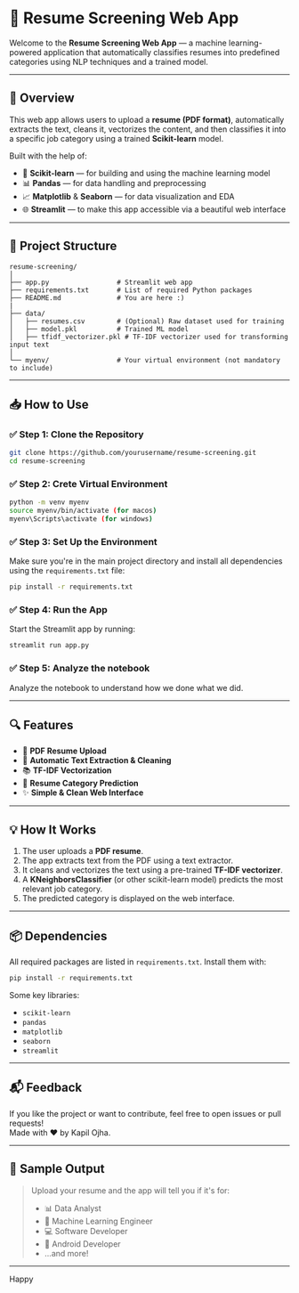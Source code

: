 
# 📝 Resume Screening Web App

Welcome to the **Resume Screening Web App** — a machine learning-powered application that automatically classifies resumes into predefined categories using NLP techniques and a trained model.

---

## 🚀 Overview

This web app allows users to upload a **resume (PDF format)**, automatically extracts the text, cleans it, vectorizes the content, and then classifies it into a specific job category using a trained **Scikit-learn** model.

Built with the help of:

- 🧠 **Scikit-learn** — for building and using the machine learning model  
- 📊 **Pandas** — for data handling and preprocessing  
- 📈 **Matplotlib** & **Seaborn** — for data visualization and EDA  
- 🌐 **Streamlit** — to make this app accessible via a beautiful web interface  

---

## 📂 Project Structure

```
resume-screening/
│
├── app.py                 # Streamlit web app
├── requirements.txt       # List of required Python packages
├── README.md              # You are here :)
|
├── data/
│   ├── resumes.csv        # (Optional) Raw dataset used for training
│   ├── model.pkl          # Trained ML model
│   ├── tfidf_vectorizer.pkl # TF-IDF vectorizer used for transforming input text
│
└── myenv/                 # Your virtual environment (not mandatory to include)
```

---

## 📥 How to Use

### ✅ Step 1: Clone the Repository

```bash
git clone https://github.com/yourusername/resume-screening.git
cd resume-screening
```

### ✅ Step 2: Crete Virtual Environment

```bash
python -m venv myenv
source myenv/bin/activate (for macos)
myenv\Scripts\activate (for windows)
```

### ✅ Step 3: Set Up the Environment

Make sure you're in the main project directory and install all dependencies using the `requirements.txt` file:

```bash
pip install -r requirements.txt
```

### ✅ Step 4: Run the App

Start the Streamlit app by running:

```bash
streamlit run app.py
```

### ✅ Step 5: Analyze the notebook

Analyze the notebook to understand how we done what we did.

---

## 🔍 Features

- 📄 **PDF Resume Upload**
- 🧹 **Automatic Text Extraction & Cleaning**
- 📚 **TF-IDF Vectorization**
- 🎯 **Resume Category Prediction**
- ✨ **Simple & Clean Web Interface**

---

## 💡 How It Works

1. The user uploads a **PDF resume**.
2. The app extracts text from the PDF using a text extractor.
3. It cleans and vectorizes the text using a pre-trained **TF-IDF vectorizer**.
4. A **KNeighborsClassifier** (or other scikit-learn model) predicts the most relevant job category.
5. The predicted category is displayed on the web interface.

---

## 📦 Dependencies

All required packages are listed in `requirements.txt`. Install them with:

```bash
pip install -r requirements.txt
```

Some key libraries:
- `scikit-learn`
- `pandas`
- `matplotlib`
- `seaborn`
- `streamlit`

---

## 📬 Feedback

If you like the project or want to contribute, feel free to open issues or pull requests!  
Made with ❤️ by Kapil Ojha.

---

## 🏁 Sample Output

> Upload your resume and the app will tell you if it's for:
> - 📊 Data Analyst  
> - 🧬 Machine Learning Engineer  
> - 💻 Software Developer  
> - 📱 Android Developer  
> - …and more!

---

Happy 
